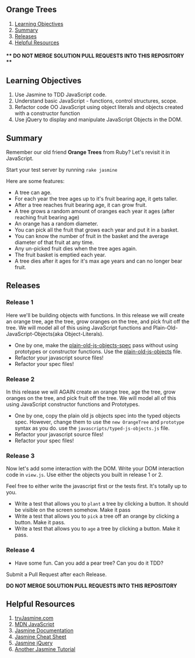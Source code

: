 ## Orange Trees
1. [Learning Objectives](#learning-objectives)
1. [Summary](#summary)
1. [Releases](#releases)
1. [Helpful Resources](#helpful-resources)

#### ** DO NOT MERGE SOLUTION PULL REQUESTS INTO THIS REPOSITORY **

## Learning Objectives
1. Use Jasmine to TDD JavaScript code.
1. Understand basic JavaScript - functions, control structures, scope.
1. Refactor code OO JavaScript using object literals and objects created with a
   constructor function
1. Use jQuery to display and manipulate JavaScript Objects in the DOM.

## Summary
Remember our old friend **Orange Trees** from Ruby? Let's revisit it in
JavaScript.

Start your test server by running `rake jasmine`

Here are some features:
* A tree can age.
* For each year the tree ages up to it's fruit bearing age, it gets taller.
* After a tree reaches fruit bearing age, it can grow fruit.
* A tree grows a random amount of oranges each year it ages (after reaching fruit bearing age)
* An orange has a random diameter.
* You can pick all the fruit that grows each year and put it in a basket.
* You can know the number of fruit in the basket and the average diameter of that fruit at any time.
* Any un-picked fruit dies when the tree ages again.
* The fruit basket is emptied each year.
* A tree dies after it ages for it's max age years and can no longer bear fruit.

## Releases


### Release 1
Here we'll be building objects with functions. In this release we will create an
orange tree, age the tree, grow oranges on the tree, and pick fruit off the
tree.  We will model all of this using JavaScript functions and
Plain-Old-JavaScript-Objects(aka Object-Literals).

* One by one, make the
  [plain-old-js-objects-spec](spec/javascripts/plain_old_js_objects_spec.js)
  pass without using prototypes or constructor functions. Use the
  [plain-old-js-objects](public/javascripts/plain-old-js-objects.js) file.
* Refactor your javascript source files!
* Refactor your spec files!

### Release 2
In this release we will AGAIN create an orange tree, age the tree, grow oranges
on the tree, and pick fruit off the tree.  We will model all of this using
JavaScript constructor functions and Prototypes.

* One by one, copy the plain old js objects spec into the typed objects spec.
  However, change them to use the `new OrangeTree` and `prototype` syntax as you
  do. use the `javascripts/typed-js-objects.js` file.
* Refactor your javascript source files!
* Refactor your spec files!


### Release 3
Now let's add some interaction with the DOM. Write your DOM interaction code in
`view.js`. Use either the objects you built in release 1 or 2.

Feel free to either write the javascript first or the tests first.  It's totally
up to you.

* Write a test that allows you to `plant` a tree by clicking a button. It should
  be visible on the screen somehow. Make it pass
* Write a test that allows you to `pick` a tree off an orange by clicking a
  button. Make it pass.
* Write a test that allows you to `age` a tree by clicking a button. Make it
  pass.


### Release 4
* Have some fun.  Can you add a pear tree? Can you do it TDD?

Submit a Pull Request after each Release.

**DO NOT MERGE SOLUTION PULL REQUESTS INTO THIS REPOSITORY**

## Helpful Resources
1. [tryJasmine.com](http://tryjasmine.com)
1. [MDN JavaScript](https://developer.mozilla.org/en-US/docs/Web/JavaScript/Guide)
1. [Jasmine Documentation](http://pivotal.github.io/jasmine/)
1. [Jasmine Cheat Sheet](http://www.cheatography.com/citguy/cheat-sheets/jasmine-js-testing/)
1. [Jasmine jQuery](https://github.com/velesin/jasmine-jquery)
1. [Another Jasmine Tutorial](http://evanhahn.com/how-do-i-jasmine/)
